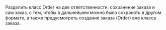 Разделить класс Order на две ответственности, сохранение заказа и сам заказ, с тем, чтобы в дальнейшем можно было
сохранять в другом формате, а также предусмотреть создание заказа (Order) вне класса заказа.